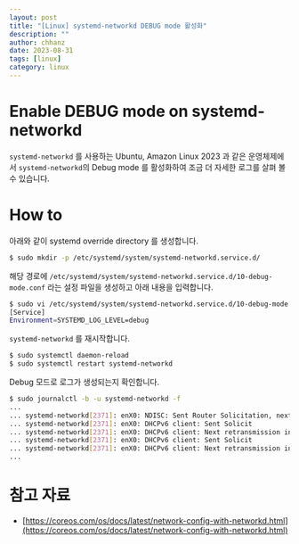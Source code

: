 ```yaml
---
layout: post
title: "[Linux] systemd-networkd DEBUG mode 활성화" 
description: ""
author: chhanz
date: 2023-08-31
tags: [linux]
category: linux
---
```


# Enable DEBUG mode on systemd-networkd
`systemd-networkd` 를 사용하는 Ubuntu, Amazon Linux 2023 과 같은 운영체제에서 `systemd-networkd`의 Debug mode 를 활성화하여 조금 더 자세한 로그를 살펴 볼 수 있습니다.   
   
# How to
아래와 같이 systemd override directory 를 생성합니다.   
```bash
$ sudo mkdir -p /etc/systemd/system/systemd-networkd.service.d/
```
   
해당 경로에 `/etc/systemd/system/systemd-networkd.service.d/10-debug-mode.conf` 라는 설정 파일을 생성하고 아래 내용을 입력합니다.   
```bash
$ sudo vi /etc/systemd/system/systemd-networkd.service.d/10-debug-mode.conf
[Service]
Environment=SYSTEMD_LOG_LEVEL=debug
```
   
`systemd-networkd` 를 재시작합니다.
```bash
$ sudo systemctl daemon-reload
$ sudo systemctl restart systemd-networkd
```
   
Debug 모드로 로그가 생성되는지 확인합니다.   
   
```bash
$ sudo journalctl -b -u systemd-networkd -f
...
... systemd-networkd[2371]: enX0: NDISC: Sent Router Solicitation, next solicitation in 9min 43s
... systemd-networkd[2371]: enX0: DHCPv6 client: Sent Solicit
... systemd-networkd[2371]: enX0: DHCPv6 client: Next retransmission in 1min 52s
... systemd-networkd[2371]: enX0: DHCPv6 client: Sent Solicit
... systemd-networkd[2371]: enX0: DHCPv6 client: Next retransmission in 1min 59s
...
```
   
# 참고 자료
* [https://coreos.com/os/docs/latest/network-config-with-networkd.html](https://coreos.com/os/docs/latest/network-config-with-networkd.html)   